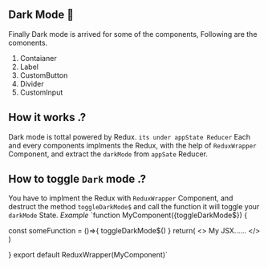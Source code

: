 ## Dark Mode 🔆
Finally Dark mode is arrived for some of the components,
Following are the comonents.
1. Contaianer
2. Label
3. CustomButton
4. Divider
5. CustomInput

## How it works .?
Dark mode is tottal powered by Redux. `its under appState Reducer`
Each and every components implments the Redux, with the help of `ReduxWrapper` Component, and extract the `darkMode` from `appSate` 
Reducer. 


## How to toggle `Dark` mode .?
You have to implment the Redux with `ReduxWrapper` Component, and destruct the method `toggleDarkMode$` and call the function
it will toggle your `darkMode` State.
*Example*
`function MyComponent({toggleDarkMode$}) {

const someFunction = ()=>{
    toggleDarkMode$()
}
    return(
        <>
        My JSX......
        </>
    )
    
}
export default ReduxWrapper(MyComponent)`





